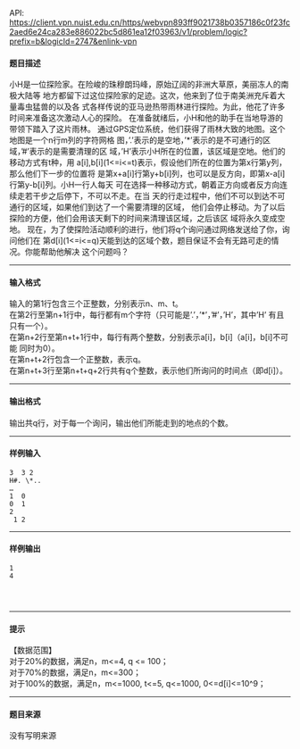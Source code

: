 API: https://client.vpn.nuist.edu.cn/https/webvpn893ff9021738b0357186c0f23fc2aed6e24ca283e886022bc5d861ea12f03963/v1/problem/logic?prefix=b&logicId=2747&enlink-vpn

#### 题目描述

小H是一位探险家。在险峻的珠穆朗玛峰，原始辽阔的非洲大草原，美丽冻人的南极大陆等 地方都留下过这位探险家的足迹。这次，他来到了位于南美洲充斥着大量毒虫猛兽的以及各 式各样传说的亚马逊热带雨林进行探险。为此，他花了许多时间来准备这次激动人心的探险。 在准备就绪后，小H和他的助手在当地导游的带领下踏入了这片雨林。 通过GPS定位系统，他们获得了雨林大致的地图。这个地图是一个n行m列的字符网格 图，’.’表示的是空地，’\*’表示的是不可通行的区域，’#’表示的是需要清理的区 域，’H’表示小H所在的位置，该区域是空地。他们的移动方式有t种，用 a\[i\],b\[i\](1<=i<=t)表示，假设他们所在的位置为第x行第y列，那么他们下一步的位置将 是第x+a\[i\]行第y+b\[i\]列，也可以是反方向，即第x-a\[i\]行第y-b\[i\]列。小H一行人每天 可在选择一种移动方式，朝着正方向或者反方向连续走若干步之后停下，不可以不走。在当 天的行走过程中，他们不可以到达不可通行的区域，如果他们到达了一个需要清理的区域， 他们会停止移动。为了以后探险的方便，他们会用该天剩下的时间来清理该区域，之后该区 域将永久变成空地。 现在，为了使探险活动顺利的进行，他们将q个询问通过网络发送给了你，询问他们在 第d\[i\](1<=i<=q)天能到达的区域个数，题目保证不会有无路可走的情况。你能帮助他解决 这个问题吗？  

---

#### 输入格式

输入的第1行包含三个正整数，分别表示n、m、t。   
在第2行至第n+1行中，每行都有m个字符（只可能是’.’，’\*’，’#’，’H’，其中’H’ 有且只有一个）。  
在第n+2行至第n+t+1行中，每行有两个整数，分别表示a\[i\]，b\[i\]（a\[i\]，b\[i\]不可能 同时为0）。  
在第n+t+2行包含一个正整数，表示q。  
在第n+t+3行至第n+t+q+2行共有q个整数，表示他们所询问的时间点（即d\[i\]）。  

---

#### 输出格式

  
输出共q行，对于每一个询问，输出他们所能走到的地点的个数。  

---

#### 样例输入
```
3  3 2
H#. \*.. 
… 
1  0
0  1
2 
 1 2 

```

---

#### 样例输出
```
1 
4 
 
 
 
```

---

#### 提示

  
【数据范围】  
对于20%的数据，满足n，m<=4, q <= 100；  
对于70%的数据，满足n，m<=300；  
对于100%的数据，满足n，m<=1000, t<=5, q<=1000, 0<=d\[i\]<=10^9；

---

#### 题目来源

没有写明来源